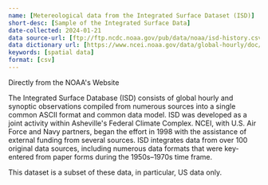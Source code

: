 ```yaml
---
name: [Metereological data from the Integrated Surface Dataset (ISD)]
short-desc: [Sample of the Integrated Surface Data]
date-collected: 2024-01-21
data source-url: [ftp://ftp.ncdc.noaa.gov/pub/data/noaa/isd-history.csv]
data dictionary url: [https://www.ncei.noaa.gov/data/global-hourly/doc/isd-format-document.pdf]
keywords: [spatial data]
format: [csv]
---
```


Directly from the NOAA's Website

The Integrated Surface Database (ISD) consists of global hourly and synoptic observations compiled from numerous sources into a single common ASCII format and common data model. ISD was developed as a joint activity within Asheville's Federal Climate Complex. NCEI, with U.S. Air Force and Navy partners, began the effort in 1998 with the assistance of external funding from several sources. ISD integrates data from over 100 original data sources, including numerous data formats that were key-entered from paper forms during the 1950s–1970s time frame.

This dataset is a subset of these data, in particular, US data only.


